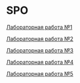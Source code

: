 # SPO

<a href="https://github.com/The-Sam/SPO/blob/master/1/1st.sh">Лабораторная работа №1</a>

<a href="https://github.com/The-Sam/SPO/blob/master/2/2nd.sh">Лабораторная работа №2</a>

<a href="https://github.com/The-Sam/SPO/tree/master/3">Лабораторная работа №3</a>

<a href="https://github.com/The-Sam/SPO/tree/master/3/map">Лабораторная работа №4</a>

<a href="https://github.com/The-Sam/SPO/tree/master/5">Лабораторная работа №5</a>
